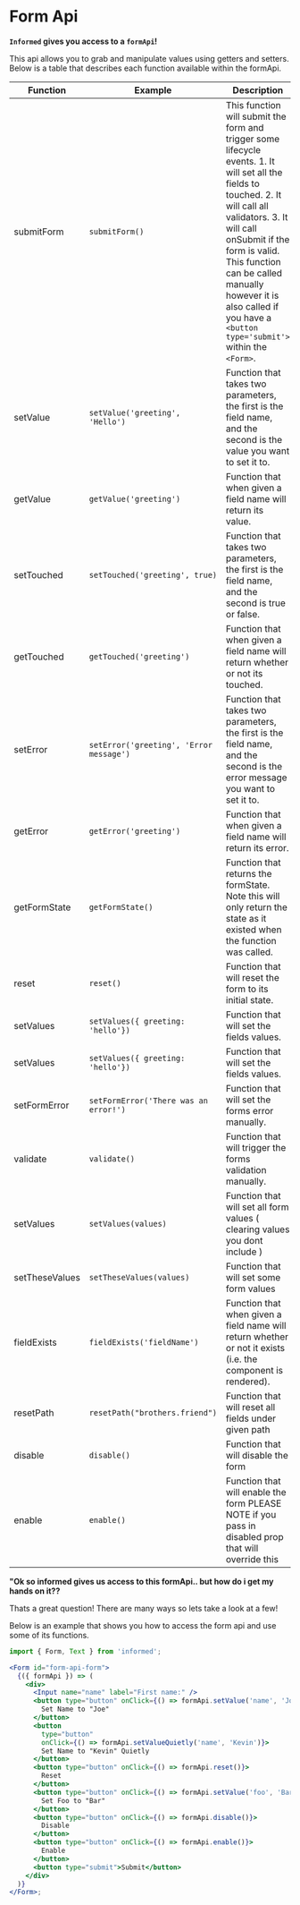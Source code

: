 # Form Api

**`Informed` gives you access to a `formApi`!**

This api allows you to grab and manipulate values using getters and setters. Below is a table that describes each function available within the formApi.

| Function       | Example                                 | Description                                                                                                                                                                                                                                                                                                               |
| -------------- | --------------------------------------- | ------------------------------------------------------------------------------------------------------------------------------------------------------------------------------------------------------------------------------------------------------------------------------------------------------------------------- |
| submitForm     | `submitForm()`                          | This function will submit the form and trigger some lifecycle events. 1. It will set all the fields to touched. 2. It will call all validators. 3. It will call onSubmit if the form is valid. This function can be called manually however it is also called if you have a `<button type='submit'>` within the `<Form>`. |
| setValue       | `setValue('greeting', 'Hello')`         | Function that takes two parameters, the first is the field name, and the second is the value you want to set it to.                                                                                                                                                                                                       |
| getValue       | `getValue('greeting')`                  | Function that when given a field name will return its value.                                                                                                                                                                                                                                                              |
| setTouched     | `setTouched('greeting', true)`          | Function that takes two parameters, the first is the field name, and the second is true or false.                                                                                                                                                                                                                         |
| getTouched     | `getTouched('greeting')`                | Function that when given a field name will return whether or not its touched.                                                                                                                                                                                                                                             |
| setError       | `setError('greeting', 'Error message')` | Function that takes two parameters, the first is the field name, and the second is the error message you want to set it to.                                                                                                                                                                                               |
| getError       | `getError('greeting')`                  | Function that when given a field name will return its error.                                                                                                                                                                                                                                                              |
| getFormState   | `getFormState()`                        | Function that returns the formState. Note this will only return the state as it existed when the function was called.                                                                                                                                                                                                     |
| reset          | `reset()`                               | Function that will reset the form to its initial state.                                                                                                                                                                                                                                                                   |
| setValues      | `setValues({ greeting: 'hello'})`       | Function that will set the fields values.                                                                                                                                                                                                                                                                                 |
| setValues      | `setValues({ greeting: 'hello'})`       | Function that will set the fields values.                                                                                                                                                                                                                                                                                 |
| setFormError   | `setFormError('There was an error!')`   | Function that will set the forms error manually.                                                                                                                                                                                                                                                                          |
| validate       | `validate()`                            | Function that will trigger the forms validation manually.                                                                                                                                                                                                                                                                 |
| setValues      | `setValues(values)`                     | Function that will set all form values ( clearing values you dont include )                                                                                                                                                                                                                                               |
| setTheseValues | `setTheseValues(values)`                | Function that will set some form values                                                                                                                                                                                                                                                                                   |
| fieldExists    | `fieldExists('fieldName')`              | Function that when given a field name will return whether or not it exists (i.e. the component is rendered).                                                                                                                                                                                                              |
| resetPath      | `resetPath("brothers.friend")`          | Function that will reset all fields under given path                                                                                                                                                                                                                                                                      |
| disable        | `disable()`                             | Function that will disable the form                                                                                                                                                                                                                                                                                       |
| enable         | `enable()`                              | Function that will enable the form PLEASE NOTE if you pass in disabled prop that will override this                                                                                                                                                                                                                       |

**"Ok so informed gives us access to this formApi.. but how do i get my hands
on it??**

Thats a great question! There are many ways so lets take a look at a few!

Below is an example that shows you how to access the form api and use some of
its functions.

<!-- STORY -->

```jsx
import { Form, Text } from 'informed';

<Form id="form-api-form">
  {({ formApi }) => (
    <div>
      <Input name="name" label="First name:" />
      <button type="button" onClick={() => formApi.setValue('name', 'Joe')}>
        Set Name to "Joe"
      </button>
      <button
        type="button"
        onClick={() => formApi.setValueQuietly('name', 'Kevin')}>
        Set Name to "Kevin" Quietly
      </button>
      <button type="button" onClick={() => formApi.reset()}>
        Reset
      </button>
      <button type="button" onClick={() => formApi.setValue('foo', 'Bar')}>
        Set Foo to "Bar"
      </button>
      <button type="button" onClick={() => formApi.disable()}>
        Disable
      </button>
      <button type="button" onClick={() => formApi.enable()}>
        Enable
      </button>
      <button type="submit">Submit</button>
    </div>
  )}
</Form>;
```

<br/>
